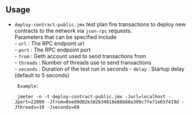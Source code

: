  ## Usage

 * `deploy-contract-public.jmx` test plan fire transactions to deploy new contracts to the network via `json-rpc` requests.  
 Parameters that can be specified include  
        - `url` : The RPC endpoint url  
        - `port` : The RPC endpoint port  
        - `from` : Geth account used to send transactions from  
        - `threads` : Number of threads use to send transactions  
        - `seconds` : Duration of the test run in seconds
        - `delay` : Startup delay (default to 5 seconds)  
        
        Example:
        
        jmeter -n -t deploy-contract-public.jmx -Jurl=localhost -Jport=22000 -Jfrom=0xed9d02e382b34818e88b88a309c7fe71e65f419d -Jthreads=10 -Jseconds=60
        
 
 